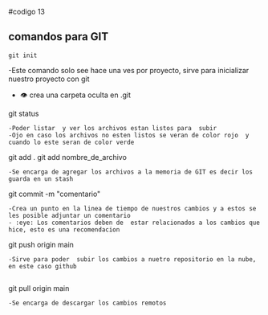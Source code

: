 #codigo 13 

## comandos para  GIT

```
git init
```
-Este comando solo see hace una ves por proyecto, sirve para inicializar nuestro proyecto con git
- :eye: crea una carpeta oculta en .git

git status
```
-Poder listar  y ver los archivos estan listos para  subir
-Ojo en caso los archivos no esten listos se veran de color rojo  y cuando lo este seran de color verde

```
git add .
git add nombre_de_archivo
```
-Se encarga de agregar los archivos a la memoria de GIT es decir los guarda en un stash

```
git commit -m "comentario"
```
-Crea un punto en la linea de tiempo de nuestros cambios y a estos se les posible adjuntar un comentario
- :eye: Los comentarios deben de  estar relacionados a los cambios que hice, esto es una recomendacion

```
git push origin main
```
-Sirve para poder  subir los cambios a nuetro repositorio en la nube, en este caso github
 
```
git pull origin main
```
-Se encarga de descargar los cambios remotos
